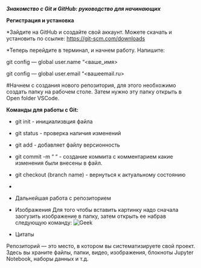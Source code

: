 _**_Знакомство с Git и GitHub: руководство для начинающих_**_

 **Регистрация и установка**

*Зайдите на GitHub и создайте свой аккаунт. Можете cкачать и  установить по ссылке:
https://git-scm.com/downloads


*Теперь перейдите в терминал, и начнем работу. Напишите:

git config — global user.name “<ваше_имя>

git config — global user.email “<вашеemail.ru>

#Начнем  с создания нового репозитория, для этого необхожимо создать папку на рабочем столе. Затем нужно эту папку открыть в Open folder VSCode. 


__Команды для работы с Git:__

 - git init - инициализвция файла

 - git status - проверка наличия изменений

 - git add - добавляет файлу версионность

 - git commit -m “ “ - создание коммита с комментарием какие изменения были внесены в файл.

 - git checkout (branch name) - вернуться к актуальному состоянию










* 
* Дальнейшая работа с репозиторием

* Изображения
    Для того чтобы вставить картинку надо сначала заогузить изображение в папку, затем открыть ее набрав следующую команду:
![Geek](OIP.jpeg)



* Цитаты

Репозиторий — это место, в котором вы систематизируете свой проект. Здесь вы храните файлы, папки, видео, изображения, блокноты Jupyter Notebook, наборы данных и т.д. 